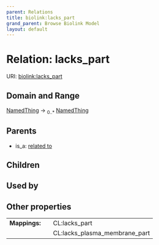 ```yaml
---
parent: Relations
title: biolink:lacks_part
grand_parent: Browse Biolink Model
layout: default
---
```


# Relation: lacks_part




URI: [biolink:lacks_part](https://w3id.org/biolink/vocab/lacks_part)

## Domain and Range

[NamedThing](NamedThing.md) ->  <sub>0..*</sub> [NamedThing](NamedThing.md)

## Parents

 *  is_a: [related to](related_to.md)

## Children


## Used by


## Other properties

|  |  |  |
| --- | --- | --- |
| **Mappings:** | | CL:lacks_part |
|  | | CL:lacks_plasma_membrane_part |


